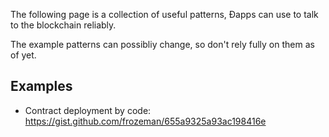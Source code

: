 The following page is a collection of useful patterns, Ðapps can use to talk to the blockchain reliably.

The example patterns can possibliy change, so don't rely fully on them as of yet.

## Examples

- Contract deployment by code:
https://gist.github.com/frozeman/655a9325a93ac198416e

